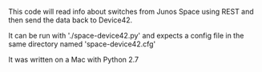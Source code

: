 This code will read info about switches from Junos Space using REST and then send the data back to Device42.

It can be run with './space-device42.py' and expects a config file in the same directory named 'space-device42.cfg'

It was written on a Mac with Python 2.7

